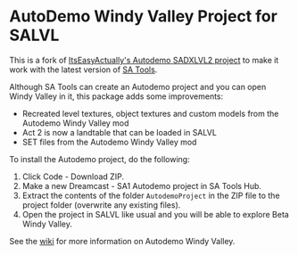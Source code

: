 # AutoDemo Windy Valley Project for SALVL
This is a fork of [ItsEasyActually's Autodemo SADXLVL2 project](https://github.com/ItsEasyActually/AutoDemo-Project_SADXLVL2) to make it work with the latest version of [SA Tools](https://github.com/X-Hax/sa_tools).

Although SA Tools can create an Autodemo project and you can open Windy Valley in it, this package adds some improvements:
- Recreated level textures, object textures and custom models from the Autodemo Windy Valley mod
- Act 2 is now a landtable that can be loaded in SALVL
- SET files from the Autodemo Windy Valley mod

To install the Autodemo project, do the following:
1. Click Code - Download ZIP.
1. Make a new Dreamcast - SA1 Autodemo project in SA Tools Hub.
2. Extract the contents of the folder `AutodemoProject` in the ZIP file to the project folder (overwrite any existing files).
3. Open the project in SALVL like usual and you will be able to explore Beta Windy Valley.

See the [wiki](https://github.com/x-hax/AutoDemo-Project_SALVL/wiki) for more information on Autodemo Windy Valley.
